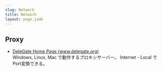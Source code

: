 ```yaml
---
slug: Network
title: Network
layout: page.jade
---
```


## Proxy

- [DeleGate Home Page (www.delegate.org)](http://www.delegate.org/delegate/)  
  Windows, Linux, Mac で動作するプロキシサーバー。 Internet - Local でPort変換できる。